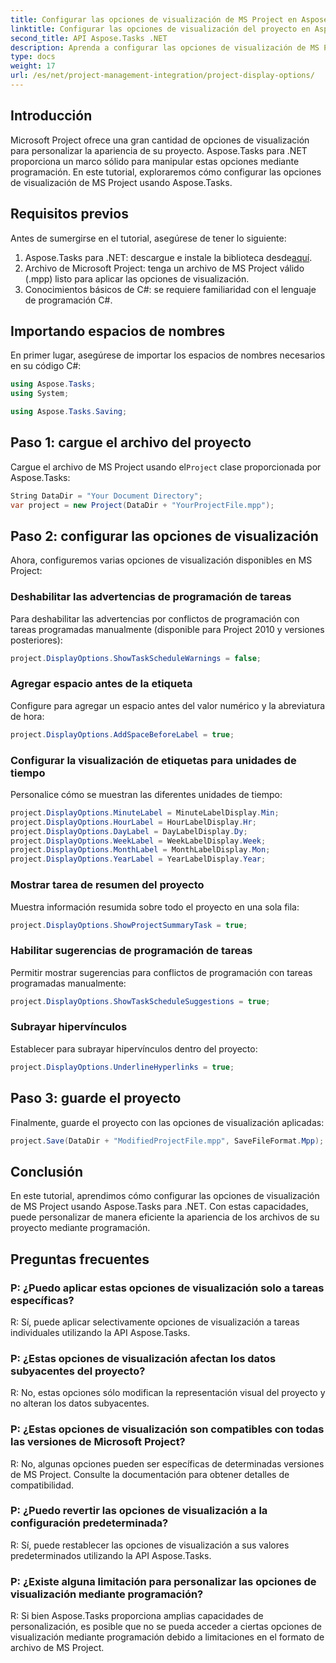 ```yaml
---
title: Configurar las opciones de visualización de MS Project en Aspose.Tasks
linktitle: Configurar las opciones de visualización del proyecto en Aspose.Tasks
second_title: API Aspose.Tasks .NET
description: Aprenda a configurar las opciones de visualización de MS Project mediante programación utilizando Aspose.Tasks para .NET. Personaliza la apariencia de tu proyecto sin esfuerzo.
type: docs
weight: 17
url: /es/net/project-management-integration/project-display-options/
---
```

## Introducción
Microsoft Project ofrece una gran cantidad de opciones de visualización para personalizar la apariencia de su proyecto. Aspose.Tasks para .NET proporciona un marco sólido para manipular estas opciones mediante programación. En este tutorial, exploraremos cómo configurar las opciones de visualización de MS Project usando Aspose.Tasks.
## Requisitos previos
Antes de sumergirse en el tutorial, asegúrese de tener lo siguiente:
1.  Aspose.Tasks para .NET: descargue e instale la biblioteca desde[aquí](https://releases.aspose.com/tasks/net/).
2. Archivo de Microsoft Project: tenga un archivo de MS Project válido (.mpp) listo para aplicar las opciones de visualización.
3. Conocimientos básicos de C#: se requiere familiaridad con el lenguaje de programación C#.

## Importando espacios de nombres
En primer lugar, asegúrese de importar los espacios de nombres necesarios en su código C#:
```csharp
using Aspose.Tasks;
using System;

using Aspose.Tasks.Saving;
```
## Paso 1: cargue el archivo del proyecto
 Cargue el archivo de MS Project usando el`Project` clase proporcionada por Aspose.Tasks:
```csharp
String DataDir = "Your Document Directory";
var project = new Project(DataDir + "YourProjectFile.mpp");
```
## Paso 2: configurar las opciones de visualización
Ahora, configuremos varias opciones de visualización disponibles en MS Project:
### Deshabilitar las advertencias de programación de tareas
Para deshabilitar las advertencias por conflictos de programación con tareas programadas manualmente (disponible para Project 2010 y versiones posteriores):
```csharp
project.DisplayOptions.ShowTaskScheduleWarnings = false;
```
### Agregar espacio antes de la etiqueta
Configure para agregar un espacio antes del valor numérico y la abreviatura de hora:
```csharp
project.DisplayOptions.AddSpaceBeforeLabel = true;
```
### Configurar la visualización de etiquetas para unidades de tiempo
Personalice cómo se muestran las diferentes unidades de tiempo:
```csharp
project.DisplayOptions.MinuteLabel = MinuteLabelDisplay.Min;
project.DisplayOptions.HourLabel = HourLabelDisplay.Hr;
project.DisplayOptions.DayLabel = DayLabelDisplay.Dy;
project.DisplayOptions.WeekLabel = WeekLabelDisplay.Week;
project.DisplayOptions.MonthLabel = MonthLabelDisplay.Mon;
project.DisplayOptions.YearLabel = YearLabelDisplay.Year;
```
### Mostrar tarea de resumen del proyecto
Muestra información resumida sobre todo el proyecto en una sola fila:
```csharp
project.DisplayOptions.ShowProjectSummaryTask = true;
```
### Habilitar sugerencias de programación de tareas
Permitir mostrar sugerencias para conflictos de programación con tareas programadas manualmente:
```csharp
project.DisplayOptions.ShowTaskScheduleSuggestions = true;
```
### Subrayar hipervínculos
Establecer para subrayar hipervínculos dentro del proyecto:
```csharp
project.DisplayOptions.UnderlineHyperlinks = true;
```
## Paso 3: guarde el proyecto
Finalmente, guarde el proyecto con las opciones de visualización aplicadas:
```csharp
project.Save(DataDir + "ModifiedProjectFile.mpp", SaveFileFormat.Mpp);
```

## Conclusión
En este tutorial, aprendimos cómo configurar las opciones de visualización de MS Project usando Aspose.Tasks para .NET. Con estas capacidades, puede personalizar de manera eficiente la apariencia de los archivos de su proyecto mediante programación.
## Preguntas frecuentes
### P: ¿Puedo aplicar estas opciones de visualización solo a tareas específicas?
R: Sí, puede aplicar selectivamente opciones de visualización a tareas individuales utilizando la API Aspose.Tasks.
### P: ¿Estas opciones de visualización afectan los datos subyacentes del proyecto?
R: No, estas opciones sólo modifican la representación visual del proyecto y no alteran los datos subyacentes.
### P: ¿Estas opciones de visualización son compatibles con todas las versiones de Microsoft Project?
R: No, algunas opciones pueden ser específicas de determinadas versiones de MS Project. Consulte la documentación para obtener detalles de compatibilidad.
### P: ¿Puedo revertir las opciones de visualización a la configuración predeterminada?
R: Sí, puede restablecer las opciones de visualización a sus valores predeterminados utilizando la API Aspose.Tasks.
### P: ¿Existe alguna limitación para personalizar las opciones de visualización mediante programación?
R: Si bien Aspose.Tasks proporciona amplias capacidades de personalización, es posible que no se pueda acceder a ciertas opciones de visualización mediante programación debido a limitaciones en el formato de archivo de MS Project.